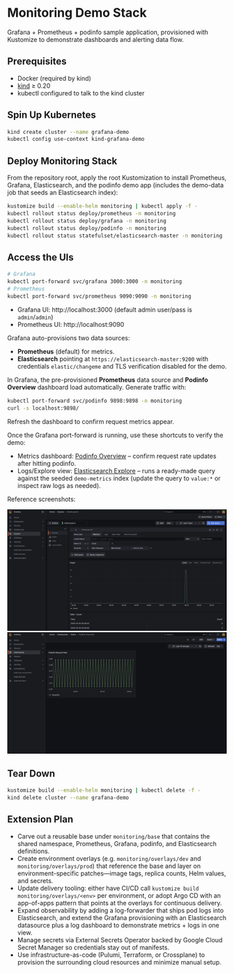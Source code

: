 # Monitoring Demo Stack

Grafana + Prometheus + podinfo sample application, provisioned with Kustomize to demonstrate dashboards and alerting data flow.

## Prerequisites
- Docker (required by kind)
- [kind](https://kind.sigs.k8s.io/) ≥ 0.20
- kubectl configured to talk to the kind cluster

## Spin Up Kubernetes
```bash
kind create cluster --name grafana-demo
kubectl config use-context kind-grafana-demo
```

## Deploy Monitoring Stack
From the repository root, apply the root Kustomization to install Prometheus, Grafana, Elasticsearch, and the podinfo demo app (includes the demo-data job that seeds an Elasticsearch index):
```bash
kustomize build --enable-helm monitoring | kubectl apply -f -
kubectl rollout status deploy/prometheus -n monitoring
kubectl rollout status deploy/grafana -n monitoring
kubectl rollout status deploy/podinfo -n monitoring
kubectl rollout status statefulset/elasticsearch-master -n monitoring
```

## Access the UIs
```bash
# Grafana
kubectl port-forward svc/grafana 3000:3000 -n monitoring
# Prometheus
kubectl port-forward svc/prometheus 9090:9090 -n monitoring
```
- Grafana UI: http://localhost:3000 (default admin user/pass is `admin`/`admin`)
- Prometheus UI: http://localhost:9090

Grafana auto-provisions two data sources:
- **Prometheus** (default) for metrics.
- **Elasticsearch** pointing at `https://elasticsearch-master:9200` with credentials `elastic/changeme` and TLS verification disabled for the demo.

In Grafana, the pre-provisioned **Prometheus** data source and **Podinfo Overview** dashboard load automatically. Generate traffic with:
```bash
kubectl port-forward svc/podinfo 9898:9898 -n monitoring 
curl -s localhost:9898/ 
```
Refresh the dashboard to confirm request metrics appear.

Once the Grafana port-forward is running, use these shortcuts to verify the demo:

- Metrics dashboard: [Podinfo Overview](http://localhost:3000/d/podinfo-demo/podinfo-overview?orgId=1&from=now-15m&to=now&timezone=browser&refresh=30s) – confirm request rate updates after hitting podinfo.
- Logs/Explore view: [Elasticsearch Explore](http://localhost:3000/explore?schemaVersion=1&panes=%7B%22x68%22%3A%7B%22datasource%22%3A%22elasticsearch%22%2C%22queries%22%3A%5B%7B%22refId%22%3A%22A%22%2C%22datasource%22%3A%7B%22type%22%3A%22elasticsearch%22%2C%22uid%22%3A%22elasticsearch%22%7D%2C%22query%22%3A%22%22%2C%22alias%22%3A%22%22%2C%22metrics%22%3A%5B%7B%22type%22%3A%22count%22%2C%22id%22%3A%221%22%7D%5D%2C%22bucketAggs%22%3A%5B%7B%22type%22%3A%22date_histogram%22%2C%22id%22%3A%222%22%2C%22settings%22%3A%7B%22interval%22%3A%22auto%22%7D%2C%22field%22%3A%22%40timestamp%22%7D%5D%2C%22timeField%22%3A%22%40timestamp%22%7D%5D%2C%22range%22%3A%7B%22from%22%3A%22now-1h%22%2C%22to%22%3A%22now%22%7D%2C%22compact%22%3Afalse%7D%7D&orgId=1) – runs a ready-made query against the seeded `demo-metrics` index (update the query to `value:*` or inspect raw logs as needed).

Reference screenshots:

![Grafana Explore with Elasticsearch](elasticserarch-grafana.png)
![Grafana Podinfo Dashboard](prom.png)

## Tear Down
```bash
kustomize build --enable-helm monitoring | kubectl delete -f -
kind delete cluster --name grafana-demo
```

## Extension Plan
- Carve out a reusable base under `monitoring/base` that contains the shared namespace, Prometheus, Grafana, podinfo, and Elasticsearch definitions.
- Create environment overlays (e.g. `monitoring/overlays/dev` and `monitoring/overlays/prod`) that reference the base and layer on environment-specific patches—image tags, replica counts, Helm values, and secrets.
- Update delivery tooling: either have CI/CD call `kustomize build monitoring/overlays/<env>` per environment, or adopt Argo CD with an app-of-apps pattern that points at the overlays for continuous delivery.
- Expand observability by adding a log-forwarder that ships pod logs into Elasticsearch, and extend the Grafana provisioning with an Elasticsearch datasource plus a log dashboard to demonstrate metrics + logs in one view.
- Manage secrets via External Secrets Operator backed by Google Cloud Secret Manager so credentials stay out of manifests.
- Use infrastructure-as-code (Pulumi, Terraform, or Crossplane) to provision the surrounding cloud resources and minimize manual setup.
